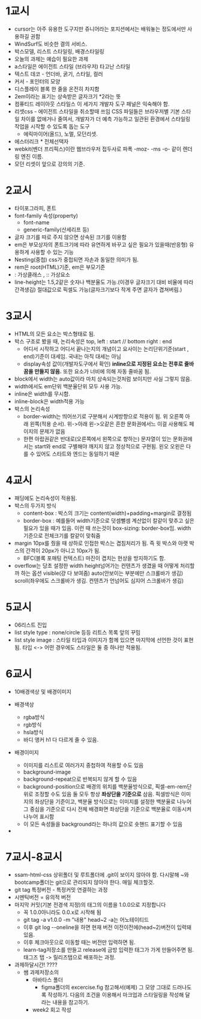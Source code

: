 # 1교시

- cursor는 아주 유용한 도구지만 쥬니어라는 포지션에서는 배워놓는 정도에서만 사용하길 권함
- WindSurf도 비슷한 결의 서비스.
- 박스모델, 리스트 스타일링, 배경스타일링
- 오늘의 과제는 예습이 필요한 과제
- a스타일은 에이전트 스타일 (브라우저) 타고난 스타일
- 텍스트 데코 - 언더바, 굵기, 스타일, 컬러
- 커서 - 포인터의 모양
- 디스플레이 블록 한 줄을 온전히 차지함
- 2em이라는 표기는 상속받은 글자크기 \*2라는 뜻
- 컴퓨티드 레이아웃 스타일스 이 세가지 개발자 도구 패널은 익숙해야 함.
- 리셋css - 에이전트 스타일을 취소할때 쓰임 CSS 파일들은 브라우저별 기본 스타일 차이를 없애거나 줄여서, 개발자가 더 예측 가능하고 일관된 환경에서 스타일링 작업을 시작할 수 있도록 돕는 도구
  - 에릭마이어(올드), 노멀, 모던리셋.
- 에스터리크 \* 전체선택자
- webkit(벤더 프리픽스)이란 웹브라우저 접두사로 파폭 -moz- -ms -o- 같이 렌더링 엔진 이름.
- 모던 리셋이 앞으로 강의의 기준.

# 2교시

- 타이포그라피, 폰트
- font-family 속성(property)
  - font-name
  - generic-family(산세리프 등)
- 글자 크기를 따로 주지 않으면 상속된 크기를 이용함
- em은 부모상자의 폰트크기에 따라 유연하게 바꾸고 싶은 필요가 있을때(반응형) 유용하게 사용할 수 있는 기능
- Nesting(중첩) css가 중첩되면 자손과 동일한 의미가 됨.
- rem은 root(HTML)기준, em은 부모기준
- : 가상클래스 , :: 가상요소
- line-height는 1.5,2같은 숫자나 백분율도 가능.(이경우 글자크기 대비 비율에 따라 간격생김) 절대값으로 픽셀도 가능(글자크기보다 작게 주면 글자가 겹쳐버림.)

# 3교시

- HTML의 모든 요소는 박스형태로 됨.
- 박스 구조로 봤을 때, 논리속성은 top, left : start // bottom right : end
  - 어디서 시작하고 어디서 끝나는지의 개념이고 요사이는 논리단위기준(start , end)기준이 대세임. 국내는 아직 대세는 아님
  - display속성 값이(개발자도구에서 확인) **inline으로 지정된 요소는 전후로 줄바꿈을 만들지 않음.** 또한 요소가 너비에 의해 자동 줄바꿈 됨.
- block에서 width는 auto값이라 마치 상속되는것처럼 보이지만 사실 그렇지 않음.
- width에서도 em단위 백분율단위 모두 사용 가능.
- inline은 width를 무시함.
- inline-block은 width적용 가능
- 박스의 논리속성
  - border-width는 띄어쓰기로 구분해서 시계방향으로 적용이 됨. 위 오른쪽 아래 왼쪽(적용 순서). 위->아래 왼->오같은 흔한 문화권에서느 이걸 사용해도 페이지의 문제가 없음
  - 한편 아랍권같은 반대로(오른쪽에서 왼쪽으로 향하는) 문자열이 있는 문화권에서는 start와 end로 구별해야 깨지지 않고 정상적으로 구현됨. 왼오 오왼은 다를 수 있어도 스타트와 엔드는 동일하기 때문

# 4교시

- 패딩에도 논리속성이 적용됨.
- 박스의 두가지 방식
  - content-box : 박스의 크기는 content(width)+padding+margin로 결정됨
  - border-box : 예를들어 width기준으로 덧셈뺄셈 계산없이 칼같이 맞추고 싶은 필요가 있을 때가 있음. 이런 때 쓰는것이 box-sizing: border-box임. width기준으로 전체크기를 칼같이 맞춰줌
- margin 10px를 줬을 때 상하로 인접한 박스는 겹침처리가 됨. 즉 윗 박스와 아랫 박스의 간격이 20px가 아니고 10px가 됨.
  - BFC(블록 포매팅 컨텍스트) 마진이 겹치는 현상을 방지하기도 함.
- overflow는 당초 설정한 width height넘어가는 컨텐츠가 생겼을 때 어떻게 처리할까 하는 옵션 visible(걍 다 보여줌) auto(안보이는 부분에만 스크롤바가 생김) scroll(좌우에도 스크롤바가 생김. 컨텐츠가 언넘어도 심지어 스크롤바가 생김)

# 5교시

- 06리스트 진입
- list style type : none/circle 등등 리트스 목록 앞의 꾸밈
- list style image : 스타일 타입과 이미지가 함께 있으면 마지막에 선언한 것이 표현됨. 타입 <-> 어떤 경우에도 스타일은 둘 중 하나만 적용됨.

# 6교시

- 10배경색상 및 배경이미지

- 배경색상

  - rgba방식
  - rgb방식
  - hsla방식
  - 바디 앵커 h1 다 다르게 줄 수 있음.

- 배경이미지

  - 이미지를 리스트로 여러가지 중첩하여 적용할 수도 있음
  - background-image
  - background-repeat으로 반복되지 않게 할 수 있음
  - background-position으로 배경의 위치를 백분율방식으로, 픽셀-em-rem단위로 조정할 수도 있음 둘 모두 항상 **좌상단을 기준으로** 삼음. 픽셀방식은 이미지의 좌상단을 기준이고, 백분율 방식으로는 이미지를 설정한 백분율로 나누어 그 중심을 기준으로 다시 전체 배경화면 좌상단을 기준으로 백분율로 이동시켜 나누어 표시함
  - 이 모든 속성들을 background라는 하나의 값으로 숏핸드 표기할 수 있음

-

# 7교시-8교시

- ssam-html-css 상위폴더 및 루트폴더에 .git이 보이지 않아야 함. 다시말해 ~와 bootcamp폴더는 git으로 관리되지 않아야 한다. 매일 체크할것.
- git tag 특정버전 - 특정커밋 연결하는 과정
- 시멘틱버전 = 유의적 버전
- 마지막 커밋(기본 전경색 지정)의 태그의 이름을 1.0.0으로 지정합니다
  - 꼭 1.0.0아니라도 0.0.x로 시작해 됨
  - git tag -a v1.0.0 -m "내용" head~2 -a는 어노테이티드
  - 이후 git log --oneline을 하면 현재 버전 이전이전에(head~2)버전이 입력돼 있음.
  - 이후 체크아웃으로 이동할 때는 버전만 입력하면 됨.
  - learn-tag저장소를 만들고 release에 금방 입력한 태그가 가게 만들어주면 됨. 태그즈 탭 -> 릴리즈탭으로 배포하는 과정.
- 과제하달시간! ????
  - 쌤 과제저장소의
    - 아바타스 폴더
      - figma폴더의 excercise.fig 참고해서(예제) 그 모양 그대로 드러나도록 작성하기. 다음의 조건을 이용해서 마크업과 스타일링을 작성해 달라는 내용을 참고하기.
    - week2 회고 작성
